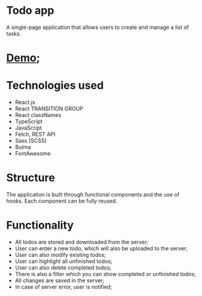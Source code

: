 # Todo app

A single-page application that allows users to create and manage a list of tasks.

# [Demo](https://ihorchaikovskyi.github.io/todo-app/);

# Technologies used

* React.js
* React TRANSITION GROUP
* React classNames
* TypeScript
* JavaScript
* Fetch, REST API
* Sass (SCSS)
* Bulma
* FontAwesome

# Structure

The application is built through functional components and the use of hooks. Each component can be fully reused.

# Functionality

* All todos are stored and downloaded from the server;
* User can enter a new todo, which will also be uploaded to the server;
* User can also modify existing todos;
* User can highlight all unfinished todos;
* User can also delete completed todos;
* There is also a filter which you can show completed or unfinished todos;
* All changes are saved in the server;
* In case of server error, user is notified;
